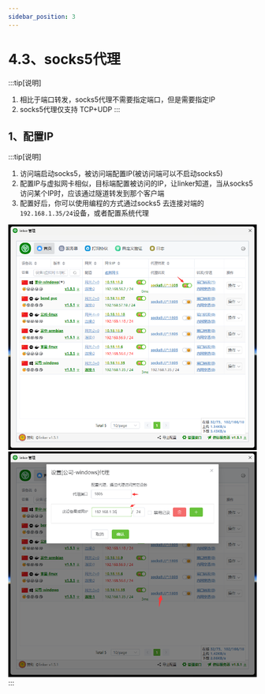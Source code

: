 ```yaml
---
sidebar_position: 3
---
```


# 4.3、socks5代理

:::tip[说明]

1. 相比于端口转发，socks5代理不需要指定端口，但是需要指定IP
2. socks5代理仅支持 TCP+UDP
:::

## 1、配置IP

:::tip[说明]
1. 访问端启动socks5，被访问端配置IP(被访问端可以不启动socks5)
2. 配置IP与虚拟网卡相似，目标端配置被访问的IP，让linker知道，当从socks5访问某个IP时，应该通过隧道转发到那个客户端
3. 配置好后，你可以使用编程的方式通过socks5 去连接对端的`192.168.1.35/24`设备，或者配置系统代理

![Docusaurus Plushie](./img/socks51.png)
![Docusaurus Plushie](./img/socks52.png)
:::

